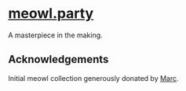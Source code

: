 # [meowl.party](meowl.party)

A masterpiece in the making.

## Acknowledgements

Initial meowl collection generously donated by [Marc](http://mbcharbonneau.com/).
